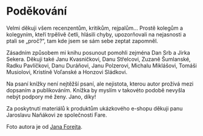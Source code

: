 # Poděkování

Velmi děkuji všem recenzentům, kritikům, rejpalům… Prostě kolegům a kolegyním, kteří trpělivě četli, hlásili chyby, upozorňovali na nejasnosti a ptali se „proč?“, tam kde jsem se sám sebe zeptat zapomněl.

Zásadním způsobem mi knihu posunout pomohli zejména Dan Srb a Jirka Sekera. Děkuji také Janu Kvasničkovi, Danu Střelcovi, Zuzaně Šumlanské, Radku Pavlíčkovi, Danu Duráňovi, Janu Polzerovi, Michalu Miklášovi, Tomáši Musiolovi, Kristíně Voľanské a Honzovi Sládkovi. 

Na psaní knížky není nejtěžší psaní, ale nejistota, kterou autor prožívá mezi dopsaním a publikováním. Knížka by myslím v takovéto podobě nevyšla nebýt podpory mé ženy. Jano, díky!

Za poskytnutí materiálů k produktům ukázkového e-shopu děkuji panu Jaroslavu Naňákovi ze společnosti Fare.

Foto autora je od [Jana Forejta](https://about.me/janforejt). 

